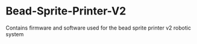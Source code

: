 # Bead-Sprite-Printer-V2
Contains firmware and software used for the bead sprite printer v2 robotic system
